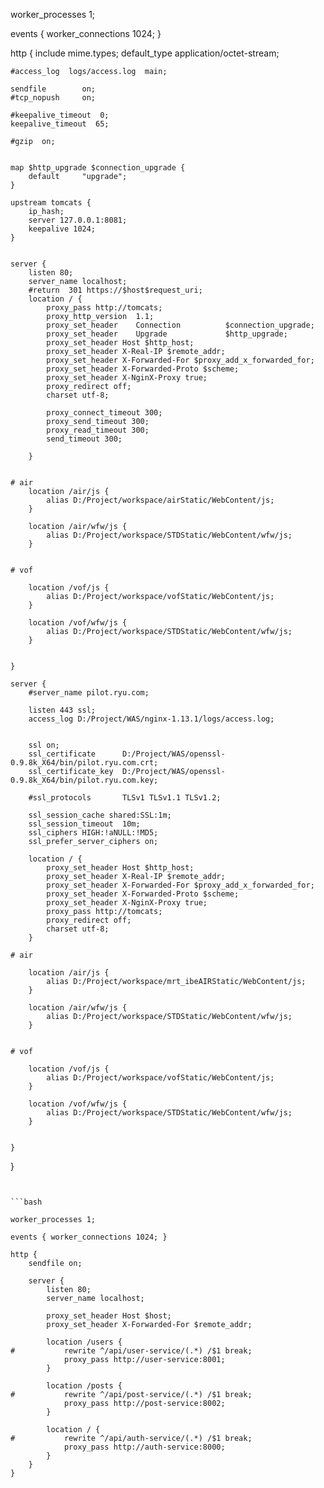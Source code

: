 worker_processes  1;

events {
    worker_connections  1024;
}


http {
    include       mime.types;
    default_type  application/octet-stream;

    #access_log  logs/access.log  main;

    sendfile        on;
    #tcp_nopush     on;

    #keepalive_timeout  0;
    keepalive_timeout  65;

    #gzip  on;


    map $http_upgrade $connection_upgrade {
        default     "upgrade";
    }

    upstream tomcats {
        ip_hash;
        server 127.0.0.1:8081;
        keepalive 1024;
    }


    server {
        listen 80;
        server_name localhost;
        #return  301 https://$host$request_uri;
        location / {
            proxy_pass http://tomcats;
            proxy_http_version  1.1;
            proxy_set_header    Connection          $connection_upgrade;
            proxy_set_header    Upgrade             $http_upgrade;
            proxy_set_header Host $http_host;
            proxy_set_header X-Real-IP $remote_addr;
            proxy_set_header X-Forwarded-For $proxy_add_x_forwarded_for;
            proxy_set_header X-Forwarded-Proto $scheme;
            proxy_set_header X-NginX-Proxy true;
            proxy_redirect off;
            charset utf-8;

            proxy_connect_timeout 300;
            proxy_send_timeout 300;
            proxy_read_timeout 300;
            send_timeout 300;

        }


    # air     
        location /air/js {
            alias D:/Project/workspace/airStatic/WebContent/js;
        }

        location /air/wfw/js {
            alias D:/Project/workspace/STDStatic/WebContent/wfw/js;
        }


    # vof 

        location /vof/js {
            alias D:/Project/workspace/vofStatic/WebContent/js;
        }

        location /vof/wfw/js {
            alias D:/Project/workspace/STDStatic/WebContent/wfw/js;
        }


    }

    server {
        #server_name pilot.ryu.com;

        listen 443 ssl;
        access_log D:/Project/WAS/nginx-1.13.1/logs/access.log;


        ssl on;
        ssl_certificate      D:/Project/WAS/openssl-0.9.8k_X64/bin/pilot.ryu.com.crt;
        ssl_certificate_key  D:/Project/WAS/openssl-0.9.8k_X64/bin/pilot.ryu.com.key;
        
        #ssl_protocols       TLSv1 TLSv1.1 TLSv1.2;
        
        ssl_session_cache shared:SSL:1m;
        ssl_session_timeout  10m;
        ssl_ciphers HIGH:!aNULL:!MD5;
        ssl_prefer_server_ciphers on;

        location / {
            proxy_set_header Host $http_host;
            proxy_set_header X-Real-IP $remote_addr;
            proxy_set_header X-Forwarded-For $proxy_add_x_forwarded_for;
            proxy_set_header X-Forwarded-Proto $scheme;
            proxy_set_header X-NginX-Proxy true;
            proxy_pass http://tomcats;
            proxy_redirect off;
            charset utf-8;
        }

    # air 

        location /air/js {
            alias D:/Project/workspace/mrt_ibeAIRStatic/WebContent/js;
        }

        location /air/wfw/js {
            alias D:/Project/workspace/STDStatic/WebContent/wfw/js;
        }


    # vof 

        location /vof/js {
            alias D:/Project/workspace/vofStatic/WebContent/js;
        }

        location /vof/wfw/js {
            alias D:/Project/workspace/STDStatic/WebContent/wfw/js;
        }


    }


}
```


```bash 

worker_processes 1;

events { worker_connections 1024; }

http {
    sendfile on;

    server {
        listen 80;
        server_name localhost;

        proxy_set_header Host $host;
        proxy_set_header X-Forwarded-For $remote_addr;

        location /users {
#           rewrite ^/api/user-service/(.*) /$1 break;
            proxy_pass http://user-service:8001;
        }

        location /posts {
#           rewrite ^/api/post-service/(.*) /$1 break;
            proxy_pass http://post-service:8002;
        }

        location / {
#           rewrite ^/api/auth-service/(.*) /$1 break;
            proxy_pass http://auth-service:8000;
        }
    }
}
```
